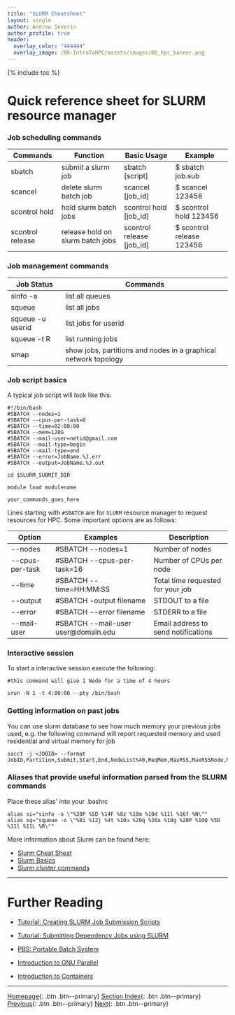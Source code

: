 ```yaml
---
title: "SLURM Cheatsheet"
layout: single
author: Andrew Severin
author_profile: true
header:
  overlay_color: "444444"
  overlay_image: /06-IntroToHPC/assets/images/06_hpc_banner.png
---
```


{% include toc %}

# Quick reference sheet for SLURM resource manager

### Job scheduling commands
<table>
<thead><tr><th>Commands</th><th>Function</th><th>Basic Usage</th><th>Example</th></tr></thead><tbody>
 <tr><td><blockcode>sbatch</blockcode></td><td>submit a slurm job</td><td>sbatch [script]</td><td>$ sbatch job.sub</td></tr>
 <tr><td><blockcode>scancel</blockcode></td><td>delete slurm batch job</td><td>scancel [job_id]</td><td>$ scancel 123456</td></tr>
 <tr><td><blockcode>scontrol hold</blockcode></td><td>hold slurm batch jobs</td><td>scontrol hold [job_id]</td><td>$ scontrol hold 123456</td></tr>
 <tr><td><blockcode>scontrol release </blockcode></td><td>release hold on slurm batch jobs</td><td>scontrol release  [job_id]</td><td>$ scontrol release  123456</td></tr>
</tbody></table>

### Job management commands

<table>
<thead><tr><th>Job Status</th><th>Commands</th></tr></thead><tbody>
 <tr><td><blockcode>sinfo -a</blockcode></td><td>list all queues</td></tr>
 <tr><td><blockcode>squeue </blockcode></td><td>list all jobs</td></tr>
 <tr><td><blockcode>squeue -u userid</blockcode></td><td>list jobs for userid</td></tr>
 <tr><td><blockcode>squeue -t R</blockcode></td><td>list running jobs</td></tr>
 <tr><td><blockcode>smap</blockcode></td><td> show jobs, partitions and nodes in a graphical network topology</td></tr>
</tbody></table>

### Job script basics

A typical job script will look like this:

```
#!/bin/bash
#SBATCH --nodes=1
#SBATCH --cpus-per-task=8
#SBATCH --time=02:00:00
#SBATCH --mem=128G
#SBATCH --mail-user=netid@gmail.com
#SBATCH --mail-type=begin
#SBATCH --mail-type=end
#SBATCH --error=JobName.%J.err
#SBATCH --output=JobName.%J.out

cd $SLURM_SUBMIT_DIR

module load modulename

your_commands_goes_here
```

Lines starting with `#SBATCH` are for `SLURM` resource manager to request resources for HPC. Some important options are as follows:


<table >
<thead><tr><th>Option</th><th>Examples</th><th>Description</th></tr></thead><tbody>
 <tr><td><blockcode>--nodes</blockcode></td><td><blockcode>#SBATCH --nodes=1</blockcode></td><td>Number of nodes</td></tr>
 <tr><td><blockcode>--cpus-per-task</blockcode></td><td><blockcode>#SBATCH --cpus-per-task=16</blockcode></td><td>Number of CPUs per node</td></tr>
 <tr><td><blockcode>--time</blockcode></td><td><blockcode>#SBATCH --time=HH:MM:SS</blockcode></td><td>Total time requested for your job</td></tr>
 <tr><td><blockcode>--output</blockcode></td><td><blockcode>#SBATCH -output filename</blockcode></td><td>STDOUT to a file</td></tr>
 <tr><td><blockcode>--error</blockcode></td><td><blockcode>#SBATCH --error filename</blockcode></td><td>STDERR to a file</td></tr>
 <tr><td><blockcode>--mail-user </blockcode></td><td><blockcode>#SBATCH --mail-user user@domain.edu</blockcode></td><td>Email address to send notifications</td></tr>
</tbody></table>

### Interactive session

To start a interactive session execute the following:

```
#this command will give 1 Node for a time of 4 hours

srun -N 1 -t 4:00:00 --pty /bin/bash
```
### Getting information on past jobs

You can use slurm database to see how much memory your previous jobs used, e.g. the following command will report requested memory and used residential and virtual memory for job <JOBID>

```
sacct -j <JOBID> --format JobID,Partition,Submit,Start,End,NodeList%40,ReqMem,MaxRSS,MaxRSSNode,MaxRSSTask,MaxVMSize,ExitCode

```

### Aliases that provide useful information parsed from the SLURM commands

Place these alias' into your .bashrc
```
alias si="sinfo -o \"%20P %5D %14F %8z %10m %10d %11l %16f %N\""
alias sq="squeue -o \"%8i %12j %4t %10u %20q %20a %10g %20P %10Q %5D %11l %11L %R\""
```
More information about Slurm can be found here:

- [Slurm Cheat Sheat](https://www.chpc.utah.edu/presentations/SlurmCheatsheet.pdf)
- [Slurm Basics](http://researchit.las.iastate.edu/slurm-basics)
- [Slurm cluster commands](https://sites.google.com/a/case.edu/hpc-upgraded-cluster/slurm-cluster-commands)







___
# Further Reading
* [Tutorial: Creating SLURM Job Submission Scripts](03-slurm-1-tutorial-job-submission)
* [Tutorial: Submitting Dependency Jobs using SLURM](04-slurm-2-tutorial-submitting-dependency-jobs)

* [PBS: Portable Batch System](../02-PBS/01-pbs-basics)
* [Introduction to GNU Parallel](../../06-PARALLEL/01-introduction-to-gnu-parallel)
* [Introduction to Containers](../../07-CONTAINERS/00-introduction-to-containers)

___

[Homepage](../../../index.md){: .btn  .btn--primary}
[Section Index](../../00-IntroToHPC-LandingPage){: .btn  .btn--primary}
[Previous](01-slurm-basics){: .btn  .btn--primary}
[Next](03-slurm-1-tutorial-job-submission){: .btn  .btn--primary}
